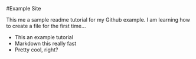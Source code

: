 #Example Site

This me a sample readme tutorial for my Github example. I am learning how to create a file for the first time...

* This an example tutorial
* Markdown this really fast
* Pretty cool, right?